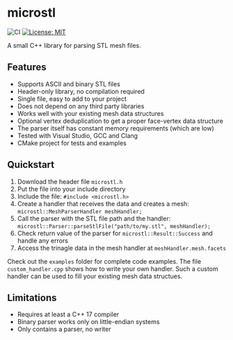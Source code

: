 # microstl

![CI](https://github.com/cry-inc/microstl/workflows/CMake/badge.svg?branch=master)
[![License: MIT](https://img.shields.io/badge/License-MIT-blue.svg)](https://opensource.org/licenses/MIT)

A small C++ library for parsing STL mesh files.

## Features

* Supports ASCII and binary STL files
* Header-only library, no compilation required
* Single file, easy to add to your project
* Does not depend on any third party libraries
* Works well with your existing mesh data structures
* Optional vertex deduplication to get a proper face-vertex data structure
* The parser itself has constant memory requirements (which are low)
* Tested with Visual Studio, GCC and Clang
* CMake project for tests and examples

## Quickstart

1. Download the header file `microstl.h`
2. Put the file into your include directory
3. Include the file: `#include <microstl.h>`
4. Create a handler that receives the data and creates a mesh: `microstl::MeshParserHandler meshHandler;`
5. Call the parser with the STL file path and the handler: `microstl::Parser::parseStlFile("path/to/my.stl", meshHandler);`
6. Check return value of the parser for `microstl::Result::Success` and handle any errors 
7. Access the trinagle data in the mesh handler at `meshHandler.mesh.facets`

Check out the `examples` folder for complete code examples.
The file `custom_handler.cpp` shows how to write your own handler.
Such a custom handler can be used to fill your existing mesh data structues.

## Limitations

* Requires at least a C++ 17 compiler
* Binary parser works only on little-endian systems
* Only contains a parser, no writer
